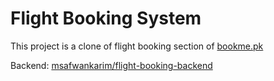 # Flight Booking System

This project is a clone of flight booking section of [bookme.pk](https://bookme.pk)

Backend: [msafwankarim/flight-booking-backend](https://github.com/msafwankarim/flight-booking-backend)
